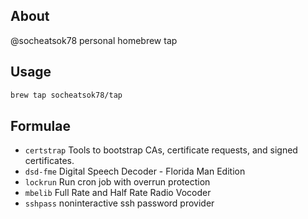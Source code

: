 ## About

@socheatsok78 personal homebrew tap

## Usage

```sh
brew tap socheatsok78/tap
```

## Formulae

- `certstrap` Tools to bootstrap CAs, certificate requests, and signed certificates.
- `dsd-fme` Digital Speech Decoder - Florida Man Edition
- `lockrun` Run cron job with overrun protection
- `mbelib` Full Rate and Half Rate Radio Vocoder
- `sshpass` noninteractive ssh password provider
